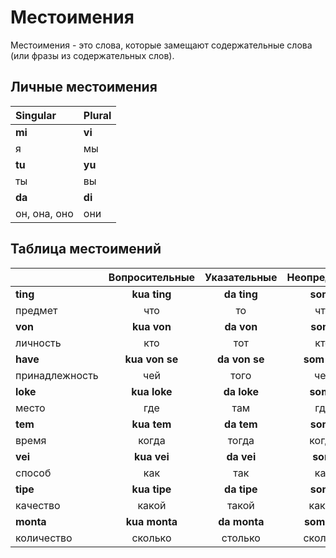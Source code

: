 
# Местоимения

Местоимения - это слова, которые замещают содержательные слова (или фразы из содержательных слов).

## Личные местоимения

| Singular    | Plural       |
|:------------|:-------------|
| **mi**      | **vi**       |
| я           | мы           |
| **tu**      | **yu**       |
| ты          | вы           |
| **da**      | **di**       |
| он, она, оно| они          |



## Таблица местоимений

|               | Вопросительные| Указательные  | Неопределенные| Собирательные | Отрицательные |
|:--------------|:-------------:|:-------------:|:-------------:|:-------------:|:-------------:|
| **ting**      | **kua ting**  | **da ting**   | **som ting**  | **evri ting** | **no ting**   |
| предмет       | что           | то            | что-то        | все           | ничто         |
| **von**       | **kua von**   | **da von**    | **som von**   | **evri von**  | **no von**    |
| личность      | кто           | тот           | кто-то        | всякий        | никто         |
| **have**      | **kua von se**| **da von se** | **som von se**|**evri von se**| **no von se** |
| принадлежность| чей           | того          | чей-то        | всех          | ничей         |
| **loke**      | **kua loke**  | **da loke**   | **som loke**  | **evri loke** | **no loke**   |
| место         | где           | там           | где-то        | везде         | нигде         |
| **tem**       | **kua tem**   | **da tem**    | **som tem**   | **evri tem**  | **no tem**    |
| время         | когда         | тогда         | когда-то      | всегда        | никогда       |
| **vei**       | **kua vei**   | **da vei**    | **som vei**   | **evri vei**  | **no vei**    |
| способ        | как           | так           | как-то        | всячески      | никак         |
| **tipe**      | **kua tipe**  | **da tipe**   | **som tipe**  | **evri tipe** | **no tipe**   |
| качество      | какой         | такой         | какой-то      | всяческий     | никакой       |
| **monta**     | **kua monta** | **da monta**  | **som monta** | **evri monta**| **no monta**  |
| количество    | сколько       | столько       | сколько-то    | целиком       | нисколько     |

